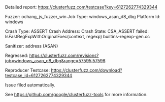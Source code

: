 Detailed report: https://clusterfuzz.com/testcase?key=6127262774329344

Fuzzer: ochang_js_fuzzer_win
Job Type: windows_asan_d8_dbg
Platform Id: windows

Crash Type: ASSERT
Crash Address: 
Crash State:
  CSA_ASSERT failed: IsFastRegExpWithOriginalExec(context, regexp)
  builtins-regexp-gen.cc
  
Sanitizer: address (ASAN)

Regressed: https://clusterfuzz.com/revisions?job=windows_asan_d8_dbg&range=57595:57596

Reproducer Testcase: https://clusterfuzz.com/download?testcase_id=6127262774329344

Issue filed automatically.

See https://github.com/google/clusterfuzz-tools for more information.